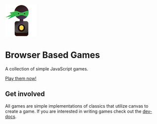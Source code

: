 ![Alt text](/img/logo-small.png?raw=true "Browser Based Games logo")

# Browser Based Games
A collection of simple JavaScript games.

[Play them now!](http://hoverbaum.github.io/browserbasedgames/)

## Get involved

All games are simple implementations of classics that utilize canvas to create a game. If you are interested in writing games check out the [dev-docs](docs/development.md).
